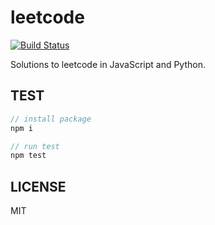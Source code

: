 # leetcode

[![Build Status](https://travis-ci.org/zhiyelee/leetcode.svg)](https://travis-ci.org/zhiyelee/leetcode)

Solutions to leetcode in JavaScript and Python.

## TEST

```js
// install package
npm i

// run test
npm test
```

## LICENSE
MIT
